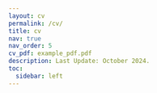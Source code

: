 ```yaml
---
layout: cv
permalink: /cv/
title: cv
nav: true
nav_order: 5
cv_pdf: example_pdf.pdf
description: Last Update: October 2024.
toc:
  sidebar: left
---
```

